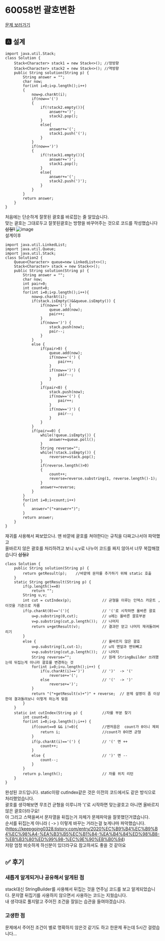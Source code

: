 # 60058번 괄호변환
[문제 보러가기](https://programmers.co.kr/learn/courses/30/lessons/60058)

## 🅰 설계
```
import java.util.Stack;
class Solution {
    Stack<Character> stack1 = new Stack<>(); //정방향
    Stack<Character> stack2 = new Stack<>(); //역방향
    public String solution(String p) {
        String answer = "";
        char now;
        for(int i=0;i<p.length();i++)
        {
            now=p.charAt(i);
            if(now=='(')
            {
                if(!stack2.empty()){
                    answer+=')';
                    stack2.pop();
                }
                else{
                    answer+='(';
                    stack1.push('(');
                }
            }
            if(now==')')
            {
                if(!stack1.empty()){
                    answer+=')';
                    stack1.pop();
                }
                else{
                    answer+='(';
                    stack2.push(')');
                }
            }
        }
        return answer;
    }
}
```
처음에는 단순하게 잘못된 괄호를 바로잡는 줄 알았습니다.   
맞는 괄호는 그대로두고 잘못된괄호는 방향을 바꾸어주는 것으로 코드를 작성했습니다 ~~삽질1~~
![image](https://user-images.githubusercontent.com/37682970/105850899-b2843f80-6025-11eb-8767-7bfa5b2edccc.png)  
설계이후  
```
import java.util.LinkedList;
import java.util.Queue;
import java.util.Stack;
class Solution2 {
	Queue<Character> queue=new LinkedList<>();
    Stack<Character> stack = new Stack<>();
    public String solution(String p) {
        String answer = "";
        char now;
        int pair=0;
        int count=0;
        for(int i=0;i<p.length();i++){
        	now=p.charAt(i);
        	if(stack.isEmpty()&&queue.isEmpty()) {
        		if(now=='(') {
        			queue.add(now);
        			pair++;
        		}
        		if(now==')') {
        			stack.push(now);
        			pair--;
        		}
        	}
        	else {
        		if(pair>0) {
       				queue.add(now);
        			if(now=='(') {
        				pair++;
        			}
        			if(now==')') {
        				pair--;
        			}
        		}
        		if(pair<0) {
        			stack.push(now);
        			if(now=='(') {
        				pair++;
        			}
        			if(now==')') {
        				pair--;
        			}
        		}
        	}
        	if(pair==0) {
        		while(!queue.isEmpty()) {
        			answer+=queue.poll();
        		}
        		String reverse="";
        		while(!stack.isEmpty()) {
        			reverse+=stack.pop();
        		}
        		if(reverse.length()>0)
        		{
        			count++;
        			reverse=reverse.substring(1, reverse.length()-1);
        		}
        		answer+=reverse;
        	}
        }
        for(int i=0;i<count;i++)
        {
        	answer="("+answer+")";
        }
        return answer;
    }
}
```
재귀를 사용해서 짜보았으나. 맨 바깥에 괄호를 쳐야한다는 규칙을 다짜고나서야 파악했고   
올바르지 않은 괄호를 처리하려고 보니 u,v로 나누어 코드를 짜지 않아서 너무 복잡해졌습니다 ~~삽질2~~  
```
class Solution {
    public String solution(String p) {
    	return getResult(p);	//바깥에 문자를 추가하기 위해 static 호출
    }
    static String getResult(String p) {	
    	if(p.length()==0)	
    		return "";
    	String u,v;
    	int cut = cutIndex(p);				// 균형을 이루는 인덱스 카운트 , 이것을 기준으로 자름
    	if(p.charAt(0)=='('){				// '('로 시작하면 올바른 괄호
    		u=p.substring(0,cut);			// u에는 올바른 괄호부분
    		v=p.substring(cut,p.length());  // 나머지
    		return u+getResult(v);			// 결과만 얻고 나머지 재귀돌려버리기
    	}
    	else {								// 올바르지 않은 괄호
    		u=p.substring(1,cut-1);			// u의 맨앞과 맨뒤빼고 
    		v=p.substring(cut,p.length());	// 나머지
    		String reverse="";				// 원래 StringBuilder 쓰려했는데 뒤집는게 아니라 괄호를 변경하는 것
    		for(int i=0;i<u.length();i++) {	
    			if(u.charAt(i)==')')		// ')'  -> '('
    				reverse+='(';
    			else						// '('	-> ')'
    				reverse+=')';			
    		}
    		return "("+getResult(v)+")" + reverse;	// 문제 설명이 좀 이상한데 결과돌려보니 이렇게 하는게 맞음
    	}
    }
    static int cutIndex(String p) {			//자를 부분 찾기
    	int count=0;						
    	for(int i=0;i<p.length();i++) {
    		if(count==0 && i!=0){			//맨처음은  count가 0이니 제외
    			return i;					//count가 0이면 균형
    		}
    		if(p.charAt(i)=='(') {			// '(' 면 ++
    			count++;
    		}
    		else {							// ')' 면 --
    			count--;
    		}
    	}
    	return p.length();					// 자를 위치 리턴
    }
}
```
완성된 코드입니다. static이랑 cutIndex같은 것은 이전의 코드에서도 같은 방식으로 처리했었습니다.    
괄호를 생각해보면 무조건 균형을 이루니까 '('로 시작하면 맞는괄호고 아니면 올바르지 않은 괄호더라구요!  
아 그리고 스택을써서 문자열을 뒤집는거 자체가 문제파악을 잘못했던거였습니다.  
순서를 뒤집는게 아니라 ( -> ) 이렇게 바꾸는 거라는걸 늦게나마 파악했습니다.   
(https://keepgoing0328.tistory.com/entry/2020%EC%B9%B4%EC%B9%B4%EC%98%A4-%EA%B3%B5%EC%B1%84-%EA%B4%84%ED%98%B8-%EB%B3%80%ED%99%98-%EC%9E%90%EB%B0%94)  
저랑 엄청 비슷하게 하신분이 있더라구요 참고하셔도 좋을 것 같아요
## ✅ 후기
### 새롭게 알게되거나 공유해서 알게된 점
stack대신 StringBuilder를 사용해서 뒤집는 것을 연주님 코드를 보고 알게되었습니다. 문자열 뒤집기를 사용하지 않으면서 사용하는 코드는 지웠습니다.  
내 생각대로 풀지말고 주어진 조건을 잘읽는 습관을 들여야겠습니다.  
### 고생한 점
문제에서 주어진 조건이 별로 명확하지 않은것 같기도 하고
한문제 푸는데 5시간 걸렸습니다...
